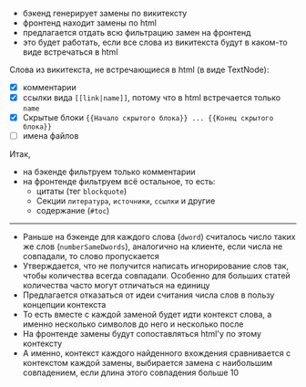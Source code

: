 * бэкенд генерирует замены по викитексту
* фронтенд находит замены по html
* предлагается отдать всю фильтрацию замен на фронтенд
* это будет работать, если все слова из викитекста будут в каком-то виде встречаться в html


Слова из викитекста, не встречающиеся в html (в виде TextNode):
* [x] комментарии
* [x] ссылки вида `[[link|name]]`, потому что в html встречается только `name`
* [x] Скрытые блоки `{{Начало скрытого блока}} ... {{Конец скрытого блока}}`
* [ ] имена файлов

Итак, 
* на бэкенде фильтруем только комментарии
* на фронтенде фильтруем всё остальное, то есть:
  * цитаты (тег `blockquote`)
  * Секции `литература`, `источники`, `ссылки` и другие
  * содержание (`#toc`)
  
---

* Раньше на бэкенде для каждого слова (`dword`) считалось число таких же слов (`numberSameDwords`), аналогично на клиенте, если числа не совпадали, то слово пропускается
* Утверждается, что не получится написать игнорирование слов так, чтобы количества всегда совпадали. Особенно для больших статей количества часто могут отличаться на единицу
* Предлагается отказаться от идеи считания числа слов в пользу концепции контекста
* То есть вместе с каждой заменой будет идти контекст слова, а именно несколько символов до него и несколько после
* На фронтенде замены будут сопоставляться html'у по этому контексту 
* А именно, контекст каждого найденного вхождения сравнивается с контекстом каждой замены, выбирается замена с наибольшим совпадением, если длина этого совпадения больше 10